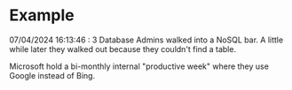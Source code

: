 # Example

<!-- replace-with-date starts -->
07/04/2024 16:13:46 : 3 Database Admins walked into a NoSQL bar. A little while later they walked out because they couldn't find a table.
<!-- replace-with-date ends -->

<!-- replace-with-joke starts -->
Microsoft hold a bi-monthly internal "productive week" where they use Google instead of Bing.
<!-- replace-with-joke ends -->